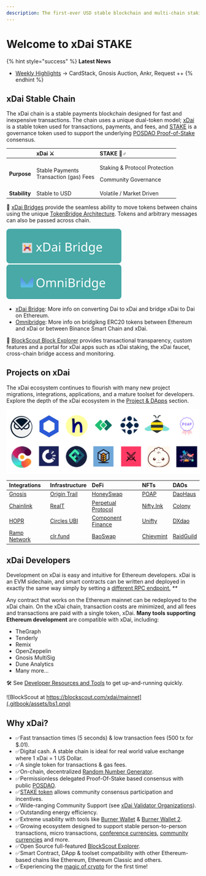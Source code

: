 ```yaml
---
description: The first-ever USD stable blockchain and multi-chain staking token
---
```


# Welcome to xDai STAKE

{% hint style="success" %}
**Latest News**

* [Weekly Highlights](about-xdai/news-and-information/project-updates/2021-weekly-updates/xdai-weekly-recap-09-04-2021.md) -&gt; CardStack, Gnosis Auction, Ankr, Request ++
{% endhint %}

## xDai Stable Chain

The xDai chain is a stable payments blockchain designed for fast and inexpensive transactions. The chain uses a unique dual-token model; [xDai ](for-users/get-xdai-tokens/)is a stable token used for transactions, payments, and fees, and [STAKE](for-stakers/stake-token/) is a governance token used to support the underlying [POSDAO Proof-of-Stake](for-validators/posdao-whitepaper.md) consensus.

<table>
  <thead>
    <tr>
      <th style="text-align:left"></th>
      <th style="text-align:left">xDai &#x2694;</th>
      <th style="text-align:left">STAKE &#x1F9B8;&#x2642;</th>
    </tr>
  </thead>
  <tbody>
    <tr>
      <td style="text-align:left"><b>Purpose</b>
      </td>
      <td style="text-align:left">Stable Payments
        <br />Transaction (gas) Fees</td>
      <td style="text-align:left">
        <p>Staking &amp; Protocol Protection</p>
        <p>Community Governance</p>
      </td>
    </tr>
    <tr>
      <td style="text-align:left"><b>Stability</b>
      </td>
      <td style="text-align:left">Stable to USD</td>
      <td style="text-align:left">Volatile / Market Driven</td>
    </tr>
  </tbody>
</table>

🌉 [xDai Bridges](about-xdai/faqs/bridges-xdai-bridge-and-omnibridge.md) provide the seamless ability to move tokens between chains using the unique [TokenBridge Architecture](https://docs.tokenbridge.com). Tokens and arbitrary messages can also be passed across chain.

[![](.gitbook/assets/xDai-bridge.svg)](https://bridge.xdaichain.com/) [![](.gitbook/assets/OmniBridge.svg)](https://omni.xdaichain.com/bridge)

* [xDai Bridge](for-users/bridges/converting-xdai-via-bridge/): More info on converting Dai to xDai and bridge xDai to Dai on Ethereum.
* [Omnibridge](for-users/bridges/omnibridge.md): More info on bridgikng ERC20 tokens between Ethereum and xDai or between Binance Smart Chain and xDai. 

🔎 [BlockScout Block Explorer](https://blockscout.com/xdai/mainnet) provides transactional transparency, custom features and a portal for xDai apps such as xDai staking, the xDai faucet, cross-chain bridge access and monitoring. 

## Projects on xDai

The xDai ecosystem continues to flourish with many new project migrations, integrations, applications, and a mature toolset for developers. Explore the depth of the xDai ecosystem in the [Project & DApps](about-xdai/project-spotlights/) section.

![](.gitbook/assets/xdai-projects%20%281%29%20%281%29%20%281%29.png)

| Integrations | Infrastructure | DeFi | NFTs | DAOs |
| :--- | :--- | :--- | :--- | :--- |
| [Gnosis](about-xdai/project-spotlights/gnosis/) | [Origin Trail](https://origintrail.io/) | [HoneySwap](about-xdai/project-spotlights/honeyswap.md) | [POAP](https://www.poap.xyz/) | [DaoHaus](about-xdai/project-spotlights/daohaus.md) |
| [Chainlink](about-xdai/project-spotlights/chainlink/) | [RealT](https://realt.co/) | [Perpetual Protocol](about-xdai/project-spotlights/perpetual-protocol.md) | [Nifty.Ink](about-xdai/project-spotlights/nifty.ink.md) | [Colony](https://colony.io/) |
| [HOPR](https://hoprnet.org/) | [Circles UBI](about-xdai/project-spotlights/circles-ubi.md) | [Component Finance](about-xdai/project-spotlights/component-finance.md) | [Unifty](https://unifty.io) | [DXdao](https://dxdao.medium.com/) |
| [Ramp Network](https://ramp.network/) | [clr.fund](about-xdai/project-spotlights/clr-fund.md) | [BaoSwap](https://www.bao.finance/) | [Chievmint](https://chiev.net/) | [RaidGuild](https://raidguild.org/) |

## **xDai Developers**

Development on xDai is easy and intuitive for Ethereum developers. xDai is an EVM sidechain, and smart contracts can be written and deployed in exactly the same way simply by setting a [different RPC endpoint.](for-developers/developer-resources/#json-rpc-endpoints) _\*\*_

Any contract that works on the Ethereum mainnet can be redeployed to the xDai chain. On the xDai chain, transaction costs are minimized, and all fees and transactions are paid with a single token, xDai. **Many tools supporting Ethereum development** are compatible with xDai, including:

* TheGraph
* Tenderly
* Remix
* OpenZeppelin
* Gnosis MultiSig
* Dune Analytics
* Many more...

🛠 See [Developer Resources and Tools](for-developers/developer-resources/) to get up-and-running quickly.

![BlockScout at https://blockscout.com/xdai/mainnet](.gitbook/assets/bs1.png)

## **Why xDai?**

* ✅Fast transaction times \(5 seconds\) & low transaction fees \(500 tx for $.01\).
* ✅Digital cash. A stable chain is ideal for real world value exchange where 1 xDai = 1 US Dollar.
* ✅A single token for transactions & gas fees.
* ✅On-chain, decentralized [Random Number Generator](for-developers/on-chain-random-numbers/).
* ✅Permissionless delegated Proof-Of-Stake based consensus with public [POSDAO](for-validators/posdao-whitepaper.md).
* ✅[STAKE token](for-stakers/stake-token/) allows community consensus participation and incentives. 
* ✅Wide-ranging Community Support \(see [xDai Validator Organizations](for-validators/about-xdai-validators/original-xdai-validators/)\).
* ✅Outstanding energy efficiency.
* ✅Extreme usability with tools like [Burner Wallet](for-users/wallets/burner-wallet/) & [Burner Wallet 2](for-users/wallets/burner-wallet-2.md).
* ✅Growing ecosystem designed to support stable person-to-person transactions, micro transactions, [conference currencies](about-xdai/use-cases/cryptocurrency-for-events-and-conferences/), [community currencies](about-xdai/use-cases/community-currencies.md) and more.
* ✅Open Source full-featured [BlockScout Explorer](https://blockscout.com/xdai/mainnet).
* ✅Smart Contract, DApp & toolset compatibility with other Ethereum-based chains like Ethereum, Ethereum Classic and others.
* ✅Experiencing the [magic of crypto](about-xdai/news-and-information/crypto-influencers-on-xdai.md#anthony-pompliano) for the first time!

